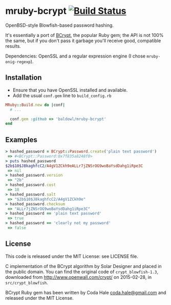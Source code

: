 # mruby-bcrypt [![Build Status](https://travis-ci.org/baldowl/mruby-bcrypt.png?branch=master)](https://travis-ci.org/baldowl/mruby-bcrypt)

OpenBSD-style Blowfish-based password hashing.

It's essentially a port of [BCrypt](https://github.com/codahale/bcrypt-ruby),
the popular Ruby gem; the API is not 100% the same, but if you don't pass it
garbage you'll receive good, compatible results.

Dependencies: OpenSSL and a regular expression engine (I chose
`mruby-onig-regexp`).

## Installation

- Ensure that you have OpenSSL installed and available.
- Add the usual `conf.gem` line to `build_config.rb`

```ruby
MRuby::Build.new do |conf|
  # ...

  conf.gem :github => 'baldowl/mruby-bcrypt'
end
```

## Examples

```ruby
> hashed_password = BCrypt::Password.create('plain text password')
 => #<BCrypt::Password:0x7f835a8248f0>
> puts hashed_password
$2b$10$J8kaghfcC2/A4gV1ZCkh9eALLr7jZNSrOG9woBaYsdDahg1iRpe3C
 => nil
> hashed_password.version
 => "2b"
> hashed_password.cost
 => 10
> hashed_password.salt
 => "$2b$10$J8kaghfcC2/A4gV1ZCkh9e"
> hashed_password.checksum
 => "ALLr7jZNSrOG9woBaYsdDahg1iRpe3C"
> hashed_password == 'plain text password'
 => true
> hashed_password == 'clearly not my password'
 => false
```

## License

This code is released under the MIT License: see LICENSE file.

C implementation of the BCrypt algorithm by Solar Designer and placed in the
public domain. You can find the original code of `crypt_blowfish-1.3`,
downloaded from http://www.openwall.com/crypt/ on 2015-02-28, in
`src/crypt_blowfish`.

BCrypt Ruby gem has been written by Coda Hale <coda.hale@gmail.com> and
released under the MIT License.
